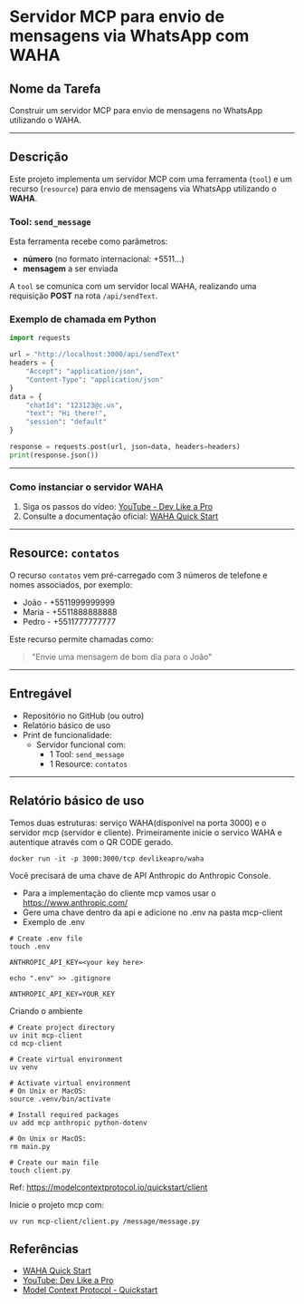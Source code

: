 # Servidor MCP para envio de mensagens via WhatsApp com WAHA

## Nome da Tarefa

Construir um servidor MCP para envio de mensagens no WhatsApp utilizando o WAHA.

---

## Descrição

Este projeto implementa um servidor MCP com uma ferramenta (`tool`) e um recurso (`resource`) para envio de mensagens via WhatsApp utilizando o **WAHA**.

### Tool: `send_message`

Esta ferramenta recebe como parâmetros:

- **número** (no formato internacional: +5511...)
- **mensagem** a ser enviada

A `tool` se comunica com um servidor local WAHA, realizando uma requisição **POST** na rota `/api/sendText`.

### Exemplo de chamada em Python

```python
import requests

url = "http://localhost:3000/api/sendText"
headers = {
    "Accept": "application/json",
    "Content-Type": "application/json"
}
data = {
    "chatId": "123123@c.us",
    "text": "Hi there!",
    "session": "default"
}

response = requests.post(url, json=data, headers=headers)
print(response.json())
```

---

### Como instanciar o servidor WAHA

1. Siga os passos do vídeo: [YouTube - Dev Like a Pro](https://www.youtube.com/watch?v=RFerMyAUPRg)
2. Consulte a documentação oficial: [WAHA Quick Start](https://waha.devlike.pro/docs/overview/quick-start/)

---

## Resource: `contatos`

O recurso `contatos` vem pré-carregado com 3 números de telefone e nomes associados, por exemplo:

- João - +5511999999999
- Maria - +5511888888888
- Pedro - +5511777777777

Este recurso permite chamadas como:

> "Envie uma mensagem de bom dia para o João"

---

## Entregável

- Repositório no GitHub (ou outro)
- Relatório básico de uso
- Print de funcionalidade:
  - Servidor funcional com:
    - 1 Tool: `send_message`
    - 1 Resource: `contatos`

---

## Relatório básico de uso
Temos duas estruturas: serviço WAHA(disponível na porta 3000) e o servidor mcp (servidor e cliente).
Primeiramente inicie o servico WAHA e autentique através com o QR CODE gerado.
```
docker run -it -p 3000:3000/tcp devlikeapro/waha
```
Você precisará de uma chave de API Anthropic do Anthropic Console.
- Para a implementação do cliente mcp vamos usar o https://www.anthropic.com/
- Gere uma chave dentro da api e adicione no .env na pasta mcp-client
- Exemplo de .env
```
# Create .env file
touch .env

ANTHROPIC_API_KEY=<your key here>

echo ".env" >> .gitignore
```
```
ANTHROPIC_API_KEY=YOUR_KEY
```
Criando o ambiente
```
# Create project directory
uv init mcp-client
cd mcp-client

# Create virtual environment
uv venv

# Activate virtual environment
# On Unix or MacOS:
source .venv/bin/activate

# Install required packages
uv add mcp anthropic python-dotenv

# On Unix or MacOS:
rm main.py

# Create our main file
touch client.py
```
Ref: https://modelcontextprotocol.io/quickstart/client



Inicie o projeto mcp com: 
```
uv run mcp-client/client.py /message/message.py
```
## Referências

- [WAHA Quick Start](https://waha.devlike.pro/docs/overview/quick-start/)
- [YouTube: Dev Like a Pro](https://www.youtube.com/watch?v=RFerMyAUPRg&ab_channel=devlikeapro)
- [Model Context Protocol - Quickstart](https://modelcontextprotocol.io/quickstart/server)
